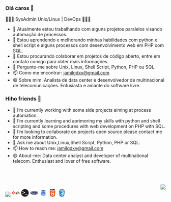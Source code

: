 ### Olá caros  👋


👨🏻‍💻 SysAdmin Unix/Linux | DevOps 👨🏻‍💻

- 🔭 Atualmente estou trabalhando com alguns projetos paralelos visando automação de processos.
- 🌱 Estou aprendendo e melhorando minhas habilidades com python e shell script e alguns processos com desenvolvimento web em PHP com SQL. 
- 👯 Estou procurando colaborar em projetos de código aberto, entre em contato comigo para obter mais informações.
- 💬 Pergunte-me sobre Unix, Linux, Shell Script, Python, PHP ou SQL.
- 📫 Como me encontrar: jamilgdxv@gmail.com
- 😄 Sobre mim: Analista de data center e desenvolvedor de multinacional de telecomunicações. Entusiasta e amante do software livre.



### Hiho friends 👋

- 🔭 I’m currently working with some side projects aiming at process automation.
- 🌱 I’m currently learning and aprimoring my skills with python and shell scripting and some procedures with web development on PHP with SQL. 
- 👯 I’m looking to collaborate on projects open source please contact me for more information.
- 💬 Ask me about Unix,Linux,Shell Script, Python, PHP or SQL.
- 📫 How to reach me: jamilgdxv@gmail.com
- 😄 About-me: Data center analyst and developer of multinational telecom. Enthusiast and lover of free software.

<code><br><br><br></code>
<img align="right" height="200" src="https://github.com/rajput2107/rajput2107/blob/master/Assets/Developer.gif"/>

<code><a href="https://www.linux.org/" target="_blank"><img height="25" src="https://www.vectorlogo.zone/logos/linux/linux-ar21.svg"></a></code>
<code><img height="25" src="https://raw.githubusercontent.com/github/explore/80688e429a7d4ef2fca1e82350fe8e3517d3494d/topics/git/git.png"></code>
<code><img height="25" src="https://raw.githubusercontent.com/github/explore/80688e429a7d4ef2fca1e82350fe8e3517d3494d/topics/terminal/terminal.png"></code>
<code><img height="25" src="https://raw.githubusercontent.com/github/explore/80688e429a7d4ef2fca1e82350fe8e3517d3494d/topics/php/php.png"></code>
<code><img height="25" src="https://raw.githubusercontent.com/github/explore/80688e429a7d4ef2fca1e82350fe8e3517d3494d/topics/sql/sql.png"></code>
<code><img height="25" src="https://raw.githubusercontent.com/github/explore/80688e429a7d4ef2fca1e82350fe8e3517d3494d/topics/html/html.png"></code>
<code><img height="25" src="https://raw.githubusercontent.com/github/explore/80688e429a7d4ef2fca1e82350fe8e3517d3494d/topics/css/css.png"></code>
